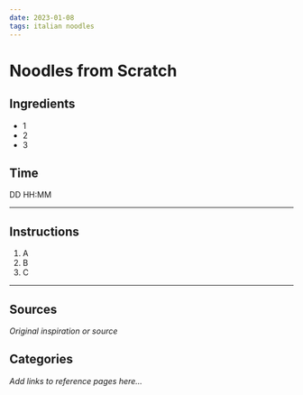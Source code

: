 ```yaml
---
date: 2023-01-08
tags: italian noodles
---
```

# Noodles from Scratch

## Ingredients
- 1
- 2
- 3

## Time
DD HH:MM

---

## Instructions
1. A
2. B
3. C


---

## Sources
*Original inspiration or source*

## Categories
*Add links to reference pages here...*